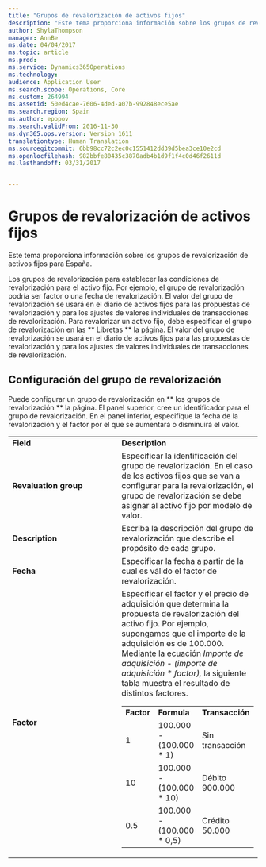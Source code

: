 ```yaml
---
title: "Grupos de revalorización de activos fijos"
description: "Este tema proporciona información sobre los grupos de revalorización de activos fijos para España."
author: ShylaThompson
manager: AnnBe
ms.date: 04/04/2017
ms.topic: article
ms.prod: 
ms.service: Dynamics365Operations
ms.technology: 
audience: Application User
ms.search.scope: Operations, Core
ms.custom: 264994
ms.assetid: 50ed4cae-7606-4ded-a07b-992848ece5ae
ms.search.region: Spain
ms.author: epopov
ms.search.validFrom: 2016-11-30
ms.dyn365.ops.version: Version 1611
translationtype: Human Translation
ms.sourcegitcommit: 6bb98cc72c2ec0c1551412dd39d5bea3ce10e2cd
ms.openlocfilehash: 982bbfe80435c3870adb4b1d9f1f4c0d46f2611d
ms.lasthandoff: 03/31/2017


---
```


# <a name="fixed-asset-revaluation-groups"></a>Grupos de revalorización de activos fijos

Este tema proporciona información sobre los grupos de revalorización de activos fijos para España.

Los grupos de revalorización para establecer las condiciones de revalorización para el activo fijo. Por ejemplo, el grupo de revalorización podría ser factor o una fecha de revalorización. El valor del grupo de revalorización se usará en el diario de activos fijos para las propuestas de revalorización y para los ajustes de valores individuales de transacciones de revalorización. Para revalorizar un activo fijo, debe especificar el grupo de revalorización en las ** Libretas ** la página. El valor del grupo de revalorización se usará en el diario de activos fijos para las propuestas de revalorización y para los ajustes de valores individuales de transacciones de revalorización.

## <a name="revaluation-group-setup"></a>Configuración del grupo de revalorización
Puede configurar un grupo de revalorización en ** los grupos de revalorización ** la página. El panel superior, cree un identificador para el grupo de revalorización. En el panel inferior, especifique la fecha de la revalorización y el factor por el que se aumentará o disminuirá el valor.

<table>
<colgroup>
<col width="50%" />
<col width="50%" />
</colgroup>
<tbody>
<tr class="odd">
<td><strong>Field</strong></td>
<td><strong>Description</strong></td>
</tr>
<tr class="even">
<td><strong>Revaluation group</strong></td>
<td>Especificar la identificación del grupo de revalorización. En el caso de los activos fijos que se van a configurar para la revalorización, el grupo de revalorización se debe asignar al activo fijo por modelo de valor.</td>
</tr>
<tr class="odd">
<td><strong>Description</strong></td>
<td>Escriba la descripción del grupo de revalorización que describe el propósito de cada grupo.</td>
</tr>
<tr class="even">
<td><strong>Fecha</strong></td>
<td>Especificar la fecha a partir de la cual es válido el factor de revalorización.</td>
</tr>
<tr class="odd">
<td><strong>Factor</strong></td>
<td>Especificar el factor y el precio de adquisición que determina la propuesta de revalorización del activo fijo. Por ejemplo, supongamos que el importe de la adquisición es de 100.000. Mediante la ecuación <em>Importe de adquisición - (importe de adquisición * factor),</em> la siguiente tabla muestra el resultado de distintos factores.
<table>
<tbody>
<tr class="odd">
<td><strong>Factor</strong></td>
<td><strong>Formula</strong></td>
<td><strong>Transacción</strong> </td>
</tr>
<tr class="even">
<td>1</td>
<td>100.000 - (100.000 * 1)</td>
<td>Sin transacción</td>
</tr>
<tr class="odd">
<td>10</td>
<td>100.000 - (100.000 * 10)</td>
<td>Débito 900.000</td>
</tr>
<tr class="even">
<td>0.5</td>
<td>100.000 - (100.000 * 0,5)</td>
<td>Crédito 50.000</td>
</tr>
</tbody>
</table></td>
</tr>
</tbody>
</table>




